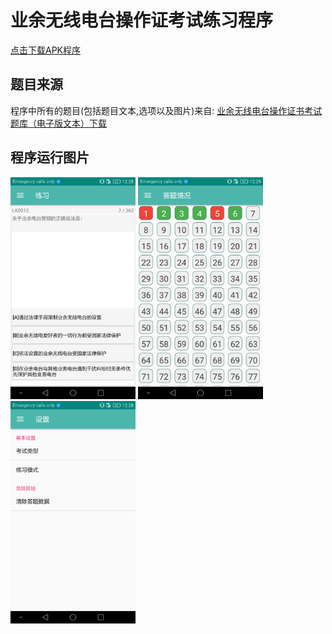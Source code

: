 # 业余无线电台操作证考试练习程序

[点击下载APK程序](https://github.com/wanxio/Aroce/releases/download/v1.2.0/Aroce.apk)

## 题目来源

程序中所有的题目(包括题目文本,选项以及图片)来自:
[业余无线电台操作证书考试题库（电子版文本）下载](http://www.ragd.org/gdwxdportal/ArticleDetail.aspx?ColID=48ffc50aa41a489889fc25153c9434ec&Id=d5c213bfd82f4e4e8975ed7bf596253b)

## 程序运行图片



<img src="./doc/pic/p1.png" width="200" /> <img src="./doc/pic/p2.png" width="200" /> <img src="./doc/pic/p3.png" width="200" />
